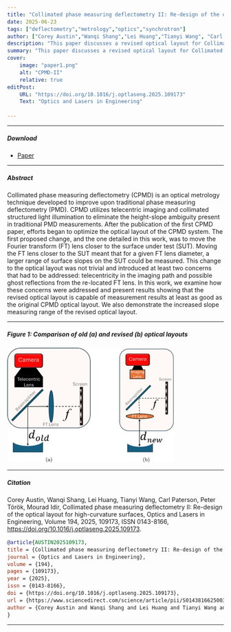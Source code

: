 ```yaml
---
title: "Collimated phase measuring deflectometry II: Re-design of the optical layout for high-curvature surfaces" 
date: 2025-06-23
tags: ["deflectometry","metrology","optics","synchrotron"]
author: ["Corey Austin","Wanqi Shang","Lei Huang","Tianyi Wang", "Carl Paterson", "Peter Török", "Mourad Idir"]
description: "This paper discusses a revised optical layout for Collimated Phase Measuring Deflectometry in order to increase the slope measuring range." 
summary: "This paper discusses a revised optical layout for Collimated Phase Measuring Deflectometry in order to increase the slope measuring range." 
cover:
    image: "paper1.png"
    alt: "CPMD-II"
    relative: true
editPost:
    URL: "https://doi.org/10.1016/j.optlaseng.2025.109173"
    Text: "Optics and Lasers in Engineering"

---
```


---

##### Download

+ [Paper](cpmd_II.pdf)


---

##### Abstract

Collimated phase measuring deflectometry (CPMD) is an optical metrology technique developed to improve upon traditional phase measuring deflectometry (PMD). CPMD utilizes telecentric imaging and collimated structured light illumination to eliminate the height-slope ambiguity present in traditional PMD measurements. After the publication of the first CPMD paper, efforts began to optimize the optical layout of the CPMD system. The first proposed change, and the one detailed in this work, was to move the Fourier transform (FT) lens closer to the surface under test (SUT). Moving the FT lens closer to the SUT meant that for a given FT lens diameter, a larger range of surface slopes on the SUT could be measured. This change to the optical layout was not trivial and introduced at least two concerns that had to be addressed: telecentricity in the imaging path and possible ghost reflections from the re-located FT lens. In this work, we examine how these concerns were addressed and present results showing that the revised optical layout is capable of measurement results at least as good as the original CPMD optical layout. We also demonstrate the increased slope measuring range of the revised optical layout.

---

##### Figure 1: Comparison of old (a) and revised (b) optical layouts

![](paper1.png)

---

##### Citation

Corey Austin, Wanqi Shang, Lei Huang, Tianyi Wang, Carl Paterson, Peter Török, Mourad Idir,
Collimated phase measuring deflectometry II: Re-design of the optical layout for high-curvature surfaces,
Optics and Lasers in Engineering,
Volume 194,
2025,
109173,
ISSN 0143-8166,
https://doi.org/10.1016/j.optlaseng.2025.109173.

```BibTeX
@article{AUSTIN2025109173,
title = {Collimated phase measuring deflectometry II: Re-design of the optical layout for high-curvature surfaces},
journal = {Optics and Lasers in Engineering},
volume = {194},
pages = {109173},
year = {2025},
issn = {0143-8166},
doi = {https://doi.org/10.1016/j.optlaseng.2025.109173},
url = {https://www.sciencedirect.com/science/article/pii/S0143816625003586},
author = {Corey Austin and Wanqi Shang and Lei Huang and Tianyi Wang and Carl Paterson and Peter Török and Mourad Idir},
}
```

---